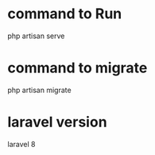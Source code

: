 # command to Run
php artisan serve
# command to migrate
php artisan migrate

# laravel version
laravel 8
